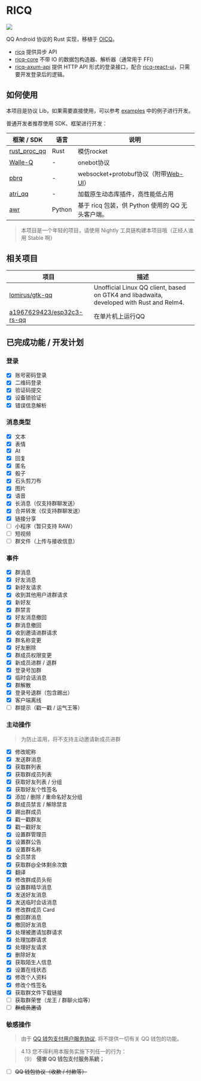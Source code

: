 # RICQ

![](https://socialify.git.ci/lz1998/ricq/image?forks=1&issues=1&language=1&owner=1&pattern=Circuit%20Board&pulls=1&stargazers=1&theme=Dark)

QQ Android 协议的 Rust 实现，移植于 [OICQ](https://github.com/takayama-lily/oicq)。

- [ricq](https://crates.io/crates/ricq) 提供异步 API
- [ricq-core](https://crates.io/crates/ricq-core) 不带 IO 的数据包构造器、解析器（通常用于 FFI）
- [ricq-axum-api](https://github.com/lz1998/ricq/tree/master/examples/ricq-axum-api) 提供 HTTP API 形式的登录接口，配合 [ricq-react-ui](https://github.com/lz1998/ricq-react-ui)，只需要开发登录后的逻辑。

## 如何使用

本项目是协议 Lib，如果需要直接使用，可以参考 [examples](https://github.com/lz1998/ricq/tree/master/examples) 中的例子进行开发。

普通开发者推荐使用 SDK、框架进行开发：

| 框架 / SDK | 语言 | 说明 |
| ---- | ---- | ---- |
| [rust_proc_qq](https://github.com/niuhuan/rust_proc_qq) | Rust | 模仿rocket |
| [Walle-Q](https://github.com/abrahum/walle-q) | - | onebot协议 |
| [pbrq](https://github.com/ProtobufBot/pbrq) | - | websocket+protobuf协议（附带[Web-UI](https://github.com/ProtobufBot/pbrq-react-ui)） |
| [atri_qq](https://github.com/LaoLittle/atri_qq) | - | 加载原生动态库插件，高性能低占用 |
| [awr](https://github.com/Wybxc/awr) | Python | 基于 ricq 包装，供 Python 使用的 QQ 无头客户端。 |

> 本项目是一个年轻的项目，请使用 Nightly 工具链构建本项目哦（正经人谁用 Stable 啊）

## 相关项目

| 项目 | 描述 |
| ---- | ---- |
| [lomirus/gtk-qq](https://github.com/lomirus/gtk-qq) | Unofficial Linux QQ client, based on GTK4 and libadwaita, developed with Rust and Relm4. |
| [a1967629423/esp32c3-rs-qq](https://github.com/a1967629423/esp32c3-rs-qq) | 在单片机上运行QQ |

## 已完成功能 / 开发计划

### 登录

- [x] 账号密码登录
- [x] 二维码登录
- [x] 验证码提交
- [x] 设备锁验证
- [x] 错误信息解析

### 消息类型

- [x] 文本
- [x] 表情
- [x] At
- [x] 回复
- [x] 匿名
- [x] 骰子
- [x] 石头剪刀布
- [x] 图片
- [x] 语音
- [x] 长消息（仅支持群聊发送）
- [x] 合并转发（仅支持群聊发送）
- [x] 链接分享
- [ ] 小程序（暂只支持 RAW）
- [ ] 短视频
- [ ] 群文件（上传与接收信息）

### 事件

- [x] 群消息
- [x] 好友消息
- [x] 新好友请求
- [x] 收到其他用户进群请求
- [x] 新好友
- [x] 群禁言
- [x] 好友消息撤回
- [x] 群消息撤回
- [x] 收到邀请进群请求
- [x] 群名称变更
- [x] 好友删除
- [x] 群成员权限变更
- [x] 新成员进群 / 退群
- [x] 登录号加群
- [x] 临时会话消息
- [x] 群解散
- [x] 登录号退群（包含踢出）
- [x] 客户端离线
- [ ] 群提示（戳一戳 / 运气王等）

### 主动操作

> 为防止滥用，将不支持主动邀请新成员进群

- [x] 修改昵称
- [x] 发送群消息
- [x] 获取群列表
- [x] 获取群成员列表
- [x] 获取好友列表 / 分组
- [x] 获取好友个性签名
- [x] 添加 / 删除 / 重命名好友分组
- [x] 群成员禁言 / 解除禁言
- [x] 踢出群成员
- [x] 戳一戳群友
- [x] 戳一戳好友
- [x] 设置群管理员
- [x] 设置群公告
- [x] 设置群名称
- [x] 全员禁言
- [x] 获取群@全体剩余次数
- [x] 翻译
- [x] 修改群成员头衔
- [x] 设置群精华消息
- [x] 发送好友消息
- [x] 发送临时会话消息
- [x] 修改群成员 Card
- [x] 撤回群消息
- [x] 撤回好友消息
- [x] 处理被邀请加群请求
- [x] 处理加群请求
- [x] 处理好友请求
- [x] 删除好友
- [x] 获取陌生人信息
- [x] 设置在线状态
- [x] 修改个人资料
- [x] 修改个性签名
- [x] 获取群文件下载链接
- [ ] 获取群荣誉（龙王 / 群聊火焰等）
- [ ] ~~群成员邀请~~

### 敏感操作

> 由于 [QQ 钱包支付用户服务协议](https://www.tenpay.com/v2/html5/basic/public/agreement/protocol_mqq_pay.shtml), 将不提供一切有关 QQ 钱包的功能。

> 4.13 您不得利用本服务实施下列任一的行为：
> \
> （9） **侵害 QQ 钱包支付服务系統；**

- [ ] ~~QQ 钱包协议（收款 / 付款等）~~
